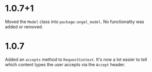 # 1.0.7+1
Moved the `Model` class into `package:angel_model`. No functionality was added or removed.

# 1.0.7
Added an `accepts` method to `RequestContext`. It's now a lot easier to tell which content types the
user accepts via the `Accept` header.
